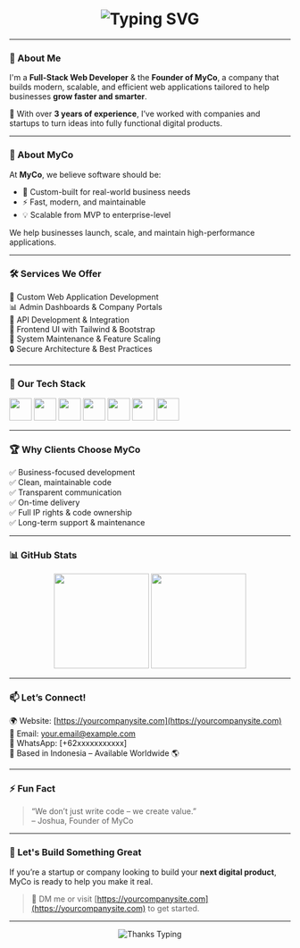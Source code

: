 <h1 align="center">
  <img src="https://readme-typing-svg.herokuapp.com?font=Fira+Code&weight=600&size=28&pause=1000&color=00BFFF&center=true&vCenter=true&width=800&lines=Hi+I'm+Joshua+Wahyu+Novianto!;Founder+of+MyCo.;We+Build+Web+Apps+That+Grow+Businesses" alt="Typing SVG" />
</h1>

---

### 🌟 About Me

I'm a **Full-Stack Web Developer** & the **Founder of MyCo**, a company that builds modern, scalable, and efficient web applications tailored to help businesses **grow faster and smarter**.

💼 With over **3 years of experience**, I’ve worked with companies and startups to turn ideas into fully functional digital products.

---

### 🏢 About MyCo

At **MyCo**, we believe software should be:
- 🔧 Custom-built for real-world business needs
- ⚡ Fast, modern, and maintainable
- 💡 Scalable from MVP to enterprise-level

We help businesses launch, scale, and maintain high-performance applications.

---

### 🛠️ Services We Offer

🚀 Custom Web Application Development  
📊 Admin Dashboards & Company Portals  
🔗 API Development & Integration  
🎨 Frontend UI with Tailwind & Bootstrap  
🔄 System Maintenance & Feature Scaling  
🔒 Secure Architecture & Best Practices

---

### 🧠 Our Tech Stack

<p align="left">
  <img src="https://cdn.jsdelivr.net/gh/devicons/devicon/icons/php/php-original.svg" width="40" />
  <img src="https://cdn.jsdelivr.net/gh/devicons/devicon/icons/laravel/laravel-plain-wordmark.svg" width="40" />
  <img src="https://cdn.jsdelivr.net/gh/devicons/devicon/icons/javascript/javascript-original.svg" width="40" />
  <img src="https://cdn.jsdelivr.net/gh/devicons/devicon/icons/nextjs/nextjs-line.svg" width="40" />
  <img src="https://cdn.jsdelivr.net/gh/devicons/devicon/icons/tailwindcss/tailwindcss-plain.svg" width="40" />
  <img src="https://cdn.jsdelivr.net/gh/devicons/devicon/icons/bootstrap/bootstrap-original.svg" width="40" />
  <img src="https://cdn.jsdelivr.net/gh/devicons/devicon/icons/mysql/mysql-original.svg" width="40" />
</p>

---

### 🏆 Why Clients Choose MyCo

✅ Business-focused development  
✅ Clean, maintainable code  
✅ Transparent communication  
✅ On-time delivery  
✅ Full IP rights & code ownership  
✅ Long-term support & maintenance  

---

### 📊 GitHub Stats

<p align="center">
  <img src="https://github-readme-stats.vercel.app/api?username=YOUR_USERNAME&show_icons=true&theme=tokyonight" height="170" />
  <img src="https://github-readme-stats.vercel.app/api/top-langs/?username=YOUR_USERNAME&layout=compact&theme=tokyonight" height="170" />
</p>

---

### 📫 Let’s Connect!

🌍 Website: [https://yourcompanysite.com](https://yourcompanysite.com)  
📧 Email: [your.email@example.com](mailto:your.email@example.com)  
📱 WhatsApp: [+62xxxxxxxxxxx]  
📍 Based in Indonesia – Available Worldwide 🌎  

---

### ⚡ Fun Fact

> “We don’t just write code – we create value.”  
> – Joshua, Founder of MyCo

---

### 📣 Let's Build Something Great

If you’re a startup or company looking to build your **next digital product**, MyCo is ready to help you make it real.

> 💬 DM me or visit [https://yourcompanysite.com](https://yourcompanysite.com) to get started.

---

<p align="center">
  <img src="https://readme-typing-svg.herokuapp.com?font=Fira+Code&duration=3000&pause=1000&color=00FFB2&center=true&vCenter=true&repeat=false&width=800&lines=Thank+you+for+visiting+my+GitHub+profile!+🔥" alt="Thanks Typing" />
</p>

